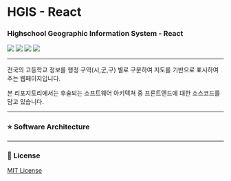 # HGIS - React
### Highschool Geographic Information System - React
![](https://img.shields.io/badge/Node.js-21.7.1-339933?style=flat-square&logo=Node.js&logoColor=white)
![](https://img.shields.io/badge/React.js-18.2.0-61DAFB?style=flat-square&logo=React&logoColor=white)
![](https://img.shields.io/badge/Bootstrap-5.3.3-7952B3?style=flat-square&logo=Bootstrap&logoColor=white)
![](https://img.shields.io/badge/Axios-1.6.8-5A29E4?style=flat-square&logo=axios&logoColor=white)

---

전국의 고등학교 정보를 행정 구역(시,군,구) 별로 구분하여 지도를 기반으로 표시하여 주는 웹페이지입니다.

본 리포지토리에서는 후술되는 소프트웨어 아키텍쳐 중 프론트엔드에 대한 소스코드를 담고 있습니다.

---

### ⭐️ Software Architecture



---

### 📄 License

[MIT License](https://github.com/facebook/react/blob/main/LICENSE)

